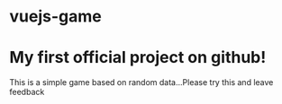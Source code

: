 # vuejs-game
# My first official project on github!
This is a simple game based on random data...Please try this and leave feedback 
